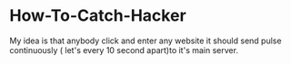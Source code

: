 # How-To-Catch-Hacker
My idea is that anybody click and enter any website it should send pulse continuously ( let's every 10 second apart)to it's main server. 
